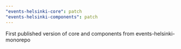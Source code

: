 ```yaml
---
"events-helsinki-core": patch
"events-helsinki-components": patch
---
```


First published version of core and components from events-helsinki-monorepo
